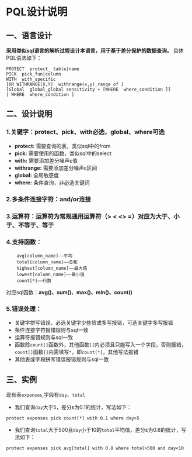 # PQL设计说明
## 一、语言设计
**采用类似sql语言的解析过程设计本语言，用于基于差分保护的数据查询。**
具体PQL语法如下：  

```
PROTECT  protect_ table|name
PICK  pick_fun|column
WITH  with_specific   
[OR WITHRANGE(X,Y)  withrange(x,y)_range of ]
[Global  global_global sensitivity + [WHERE  where_condition ]]
[ WHERE  where_condition ]
```

## 二、设计说明
### 1.关键字：protect、pick、with必选，global、where可选
* **protect:** 需要查询的表，类似sql中的from
* **pick:** 需要使用的函数，类似sql中的select  
* **with:** 需要添加差分噪声ε值
* **withrange:** 需要添加差分噪声ε区间
* **global:** 全局敏感度
* **where:** 条件查询，非必选关键词
### 2.多条件连接字符：and/or连接
### 3.运算符：运算符为常规通用运算符（> < <> =）对应为大于、小于、不等于、等于
### 4.支持函数：
```
    avg[column_name]——平均
    total[column_name]——总和
    highest[column_name]——最大值
    lowest[column_name]——最小值
    count[*]——行数
```
对应sql函数：**avg()、sum()、max()、min()、count()**
### 5.错误处理：
* 关键字拼写错误、必选关键字少些货或多写报错，可选关键字多写报错
* 条件连接字符报错规则与sql一致
* 运算符报错规则与sql一致
* 函数除`count[]`函数外，其他函数`[]`内必须且只能写入一个字段，否则报错，`count[]`函数`[]`内需填写`*`，即`count[*]`，其他写法报错
* 其他表或字段拼写错误报错规则与sql一致
## 三、实例

现有表`expenses`,字段有`day`、`total`  

* 我们查询`day`大于5，差分ε为0.1的统计，写法如下：
```
protect expenses pick count[*] with 0.1 where day>5
```
* 我们查询`total`大于500且`day`小于10的`total`平均值，差分ε为0.8的统计，写法如下：
```
protect expenses pick avg[total] with 0.8 where total>500 and day<10
```